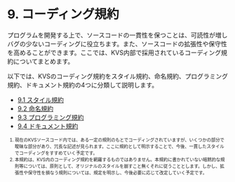 # 9. コーディング規約 #
プログラムを開発する上で、ソースコードの一貫性を保つことは、可読性が増しバグの少ないコーディングに役立ちます。また、ソースコードの拡張性や保守性を高めることができます。ここでは、KVS内部で採用されているコーディング規約についてまとめます。

以下では、KVSのコーディング規約をスタイル規約、命名規約、プログラミング規約、ドキュメント規約の4つに分類して説明します。

  * [9.1 スタイル規約](KVS_coding_style_jp.md)
  * [9.2 命名規約](KVS_coding_naming_jp.md)
  * [9.3 プログラミング規約](KVS_coding_programing_jp.md)
  * [9.4 ドキュメント規約](KVS_coding_document_jp.md)


<font size='1'>
<ol>
<li>現在のKVSソースコード内では、ある一定の規則のもとでコーディングされていますが、いくつかの部分で曖昧な部分があり、冗長な記述が見られます。ここに規約として明示することで、今後、一貫したスタイルでコーディングをすすめていく予定です。</li>
<li>本規約は、KVS内のコーディング規約を網羅するものではありません。本規約に書かれていない暗黙的な規則等については、原則として、オリジナルのスタイルを崩すこと無くそれに従うこととします。しかし、拡張性や保守性を損なう規則については、規定を明示し、今後必要に応じて改定していく予定です。</li>
</ol>
</font>
